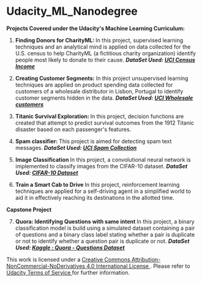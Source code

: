 # Udacity_ML_Nanodegree

<b>Projects Covered under the Udacity's Machine Learning Curriculum:</b>

1. <b>Finding Donors for CharityML: </b> In this project, supervised learning techniques and an analytical mind is applied on data collected for the U.S. census to help CharityML (a fictitious charity organization) identify people most likely to donate to their cause.
 <b><i> DataSet Used: <a href = "https://archive.ics.uci.edu/ml/datasets/Census+Income" > UCI Census Income </a></i></b>
 
2. <b>Creating Customer Segments:</b> In this project unsupervised learning techniques are applied on product spending data collected for customers of a wholesale distributor in Lisbon, Portugal to identify customer segments hidden in the data. <b><i> DataSet Used: <a href = "https://archive.ics.uci.edu/ml/datasets/Wholesale+customers" > UCI Wholesale customers </a></i></b>

3. <b>Titanic Survival Exploration: </b> In this project, decision functions are created that attempt to predict survival outcomes from the 1912 Titanic disaster based on each passenger's features.

4. <b>Spam classifier: </b> This project is aimed for detecting spam text messages.<b><i> DataSet Used: <a href = "https://archive.ics.uci.edu/ml/datasets/SMS+Spam+Collection" > UCI Spam Collection </a></i></b> 

5. <b>Image Classification </b> In this project, a convolutional neural network is implemented to classify images from the CIFAR-10 dataset. <b> <i> DataSet Used: <a href ="https://www.cs.toronto.edu/~kriz/cifar.html" > CIFAR-10 Dataset </a></i></b>

6. <b> Train a Smart Cab to Drive </b> In this project, reinforcement learning techniques are applied for a self-driving agent in a simplified world to aid it in effectively reaching its destinations in the allotted time.

<b>Capstone Project </b>

7. <b> Quora: Identifying Questions with same intent </b> In this project, a binary classification model is build using a simulated dataset containing a pair of questions and a binary class label stating whether a pair is duplicate or not to identify whether a question pair is duplicate or not.  <b> <i> DataSet Used: <a href ="https://www.kaggle.com/quora/question-pairs-dataset" > Kaggle : Quora - Questions  Dataset</a></i></b>



This work is licensed under a <a href= "https://creativecommons.org/licenses/by-nc-nd/4.0/"> Creative Commons Attribution-NonCommercial-NoDerivatives 4.0 International License </a>. Please refer to <a href="https://www.udacity.com/legal">Udacity Terms of Service </a>for further information.
